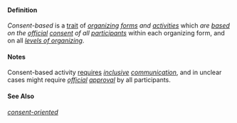 #### Definition

*Consent-based* is a [trait](https://github.com/gcassel/Modular-Organizing-Terminology/blob/master/terms/trait.md) of *[organizing](https://github.com/gcassel/Modular-Organizing-Terminology/blob/master/terms/organize.md) [forms](https://github.com/gcassel/Modular-Organizing-Terminology/blob/master/terms/form.md) and [activities](https://github.com/gcassel/Modular-Organizing-Terminology/blob/master/terms/activity.md)* which *are [based](https://github.com/gcassel/Modular-Organizing-Terminology/blob/master/terms/base.md) on the [official](https://github.com/gcassel/Modular-Organization-Terminology/blob/master/terms/official.md) [consent](https://github.com/gcassel/Modular-Organizing-Terminology/blob/master/terms/consent.md) of all [participants](https://github.com/gcassel/Modular-Organizing-Terminology/blob/master/terms/participate.md)* within each organizing form, and on all *[levels of organizing](https://github.com/gcassel/Modular-Organizing-Terminology/blob/master/terms/level-of-organizing.md)*.

#### Notes

Consent-based activity [requires](https://github.com/gcassel/Modular-Organizing-Terminology/blob/master/terms/require.md) *[inclusive](https://github.com/gcassel/Modular-Organizing-Terminology/blob/master/terms/include.md) [communication](https://github.com/gcassel/Modular-Organizing-Terminology/blob/master/terms/communicate.md)*, and in unclear cases might require *[official](https://github.com/gcassel/Modular-Organizing-Terminology/blob/master/terms/official.md) [approval](https://github.com/gcassel/Modular-Organizing-Terminology/blob/master/terms/approve.md)* by all participants.

#### See Also

*[consent-oriented](https://github.com/gcassel/Modular-Organizing-Terminology/blob/master/terms/consent-oriented.md)*
